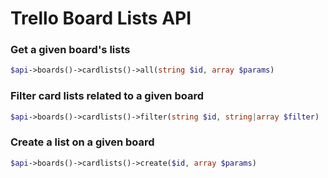Trello Board Lists API
======================

### Get a given board&#039;s lists
```php
$api->boards()->cardlists()->all(string $id, array $params)
```

### Filter card lists related to a given board
```php
$api->boards()->cardlists()->filter(string $id, string|array $filter)
```

### Create a list on a given board
```php
$api->boards()->cardlists()->create($id, array $params)
```

